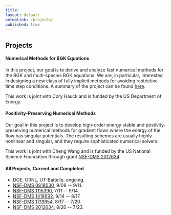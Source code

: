 ```yaml
---
title:
layout: default
permalink: /projects/
published: true
---
```


## Projects

#### Numerical Methods for BGK Equations
In this project, our goal is to derive and analyze fast numerical methods for the BGK and multi-species BGK equations. We are, in particular, interested in designing a new class of fully implicit methods for avoiding restrictive time step conditions. A summary of the project can be found [here](https://trace.tennessee.edu/utk_mathpubs/10/).

This work is joint with Cory Hauck and is funded by the US Department of Energy.

#### Positivity-Preserving Numerical Methods
Our goal in this project is to develop high-order energy stable and postivity-preserving numerical methods for gradient flows where the energy of the flow has singular potentials. The resulting schemes are usually highly nonlinear and singular, and they require sophisticated numerical solvers.

This work is joint with Cheng Wang and is funded by the US National Science Foundation through grant [NSF-DMS 2012634](http://www.nsf.gov/awardsearch/showAward.do?AwardNumber=2012634)

#### All Projects, Current and Completed

- DOE, ORNL, UT-Battelle, ongoing. 
- [NSF-DMS 0818030](http://www.nsf.gov/awardsearch/showAward.do?AwardNumber=0818030), 9/08 -- 9/11. 
- [NSF-DMS 1115390](http://www.nsf.gov/awardsearch/showAward.do?AwardNumber=1115390), 7/11 -- 9/14. 
- [NSF-DMS 1418692](http://www.nsf.gov/awardsearch/showAward.do?AwardNumber=1418692), 9/14 -- 8/17. 
- [NSF-DMS 1719854](http://www.nsf.gov/awardsearch/showAward.do?AwardNumber=1719854), 8/17 -- 7/20. 
- [NSF-DMS 2012634](http://www.nsf.gov/awardsearch/showAward.do?AwardNumber=2012634), 8/20 -- 7/23. 
